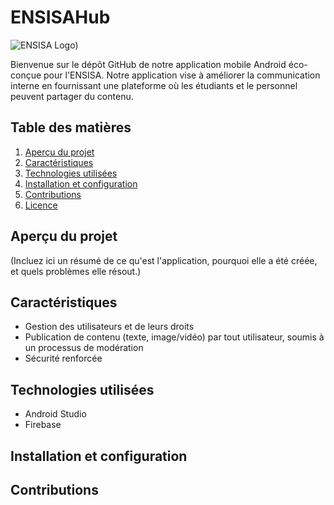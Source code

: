 # ENSISAHub

![ENSISA Logo]([https://upload.wikimedia.org/wikipedia/fr/c/c3/Logo_ensisa.svg)) 

Bienvenue sur le dépôt GitHub de notre application mobile Android éco-conçue pour l'ENSISA. Notre application vise à améliorer la communication interne en fournissant une plateforme où les étudiants et le personnel peuvent partager du contenu.

## Table des matières

1. [Aperçu du projet](#aperçu-du-projet)
2. [Caractéristiques](#caractéristiques)
3. [Technologies utilisées](#technologies-utilisées)
4. [Installation et configuration](#installation-et-configuration)
5. [Contributions](#contributions)
6. [Licence](#licence)

## Aperçu du projet

(Incluez ici un résumé de ce qu'est l'application, pourquoi elle a été créée, et quels problèmes elle résout.)

## Caractéristiques

- Gestion des utilisateurs et de leurs droits
- Publication de contenu (texte, image/vidéo) par tout utilisateur, soumis à un processus de modération
- Sécurité renforcée

## Technologies utilisées

- Android Studio
- Firebase

## Installation et configuration



## Contributions

